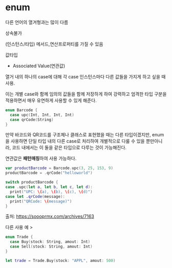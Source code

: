 # enum

다른 언어의 열겨형과는 많이 다름

상속불가

(인스턴스/타입) 메서드,연산프로퍼티를 가질 수 있음

값타입

- Associated Value(연관값)

열거 내의 하나의 case에 대해 각 case 인스턴스마다 다른 값들을 가지게 하고 싶을 때 사용.

이는 개별 case와 함께 임의의 값들을 함께 저장하게 하여 강력하고 엄격한 타입 구분을 적용하면서 매우 유연하게 사용할 수 있게 해준다.

```swift
enum Barcode {
  case upc(Int, Int, Int, Int)
  case qrCode(String)
}
```

만약 바코드와 QR코드를 구조체나 클래스로 표현했을 때는 다른 타입이겠지만, enum을 사용하면 단일 타입 내의 다른 case로 처리하여 개별적으로 다룰 수 있을 뿐만아니라, 코드 내에서는 이 둘을 같은 타입으로 다루는 것이 가능해진다.

연관값은 **패턴매칭**하여 사용 가능하다.

```swift
var productBarcode = Barcode.upc(3, 25, 153, 9)
productBarcode = .qrCode("helloworld")

switch productBarcode {
case .upc(let a, let b, let c, let d):
  print("UPC: \(a), \(b), \(c), \(d)")
case let .qrCode(message):
  print("QRCode: \(message)")
}
```

출처: <https://soooprmx.com/archives/7163>



다른 사용 예 >

```swift
enum Trade {
  case Buy(stock: String, amout: Int)
  case Sell(stock: String, amout: Int)
}

let trade = Trade.Buy(stock: "APPL", amout: 500)
```

